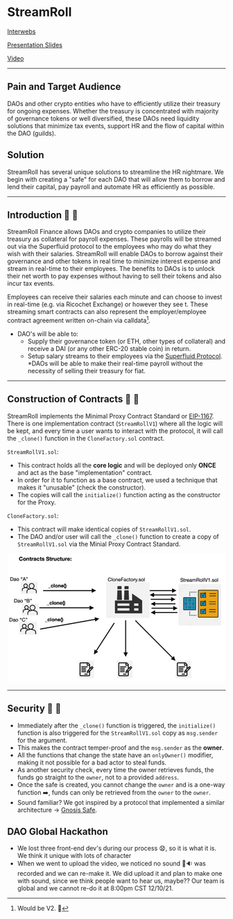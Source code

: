# StreamRoll
[Interwebs](https://streamroll.netlify.app/)

[Presentation Slides](https://www.canva.com/design/DAEsGA41-_Y/6tE3j28XecoUz6mWRt5jJA/view#1)

[Video]()

---

## Pain and Target Audience
DAOs and other crypto entities who have to efficiently utilize their treasury for ongoing expenses.  Whether the treasury is concentrated with majority of governance tokens or well diversified, these DAOs need liquidity solutions that minimize tax events, support HR and the flow of capital within the DAO (guilds). 

## Solution
StreamRoll has several unique solutions to streamline the HR nightmare.  We begin with creating a "safe" for each DAO that will allow them to borrow and lend their capital, pay payroll and automate HR as efficiently as possible. 


---
## Introduction :wave: :metal:

StreamRoll Finance allows DAOs and crypto companies to utilize their treasury as collateral for payroll expenses. These payrolls will be streamed out via the Superfluid protocol to the employees who may do what they wish with their salaries. StreamRoll will enable DAOs to borrow against their governance and other tokens in real time to minimize interest expense and stream in real-time to their employees. The benefits to DAOs is to unlock their net worth to pay expenses without having to sell their tokens and also incur tax events. 

Employees can receive their salaries each minute and can choose to invest in real-time (e.g. via Ricochet Exchange) or however they see t. These streaming smart contracts can also represent the employer/employee contract agreement written on-chain via calldata[^1]. 
* DAO's will be able to:
  * Supply their governance token (or ETH, other types of collateral) and receive a DAI (or any other ERC-20 stable coin) in return.
  * Setup salary streams to their employees via the [Superfluid Protocol](https://docs.superfluid.finance/superfluid/docs/constant-flow-agreement).
  *DAOs will be able to make their real-time payroll without the necessity of selling their treasury for fiat. 



---
## Construction of Contracts :page_with_curl: :hammer:


StreamRoll implements the Minimal Proxy Contract Standard or [EIP-1167](https://eips.ethereum.org/EIPS/eip-1167). There is one implementation contract (`StreamRollV1`) where all the logic will be kept, and every time a user wants to interact with the protocol, it will call the `_clone()` function in the `CloneFactory.sol` contract.

`StreamRollV1.sol`:
* This contract holds all the **core logic** and will be deployed only **ONCE** and act as the base "implementation" contract.
* In order for it to function as a base contract, we used a technique that makes it "unusable" (check the constructor).
* The copies will call the `initialize()` function acting as the constructor for the Proxy.

`CloneFactory.sol`:
* This contract will make identical copies of `StreamRollV1.sol`.
* The DAO and/or user will call the `_clone()` function to create a copy of `StreamRollV1.sol` via the Minial Proxy Contract Standard. 

<img src ="https://github.com/StreamRoll/streamroll/blob/master/images/ProxyStructure.png">

---
## Security :closed_lock_with_key: :link:
* Immediately after the `_clone()` function is triggered, the `initialize()` function is also triggered for the `StreamRollV1.sol` copy as `msg.sender` for the argument. 
* This makes the contract temper-proof and the `msg.sender` as the **owner**. 
* All the functions that change the state have an `onlyOwner()` modifier, making it not possible for a bad actor to steal funds.
* As another security check, every time the owner retrieves funds, the funds go straight to the `owner`, not to a provided `address`. 
* Once the safe is created, you cannot change the `owner` and is a one-way function :arrow_right:, funds can only be retrieved from the `owner` to the `owner`.
* Sound familiar? We got inspired by a protocol that implemented a similar architecture → [Gnosis Safe](https://gnosis-safe.io/).

## DAO Global Hackathon
* We lost three front-end dev's during our process  :anguished:, so it is what it is.  We think it unique with lots of character 
* When we went to upload the video, we noticed no sound :no_entry_sign::sound: was recorded and we can re-make it.  We did upload it and plan to make one with sound, since we think people want to hear us, maybe??  Our team is global and we cannot re-do it at 8:00pm CST 12/10/21. 

[^1]: Would be V2. :checkered_flag:









